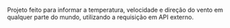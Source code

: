 Projeto feito para informar a temperatura, velocidade e direção do vento em qualquer parte do mundo, utilizando a requisição em API externo.